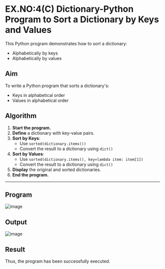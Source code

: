 # EX.NO:4(C) Dictionary-Python Program to Sort a Dictionary by Keys and Values

This Python program demonstrates how to sort a dictionary:
- Alphabetically by keys
- Alphabetically by values


## Aim

To write a Python program that sorts a dictionary's:
- Keys in alphabetical order
- Values in alphabetical order


## Algorithm

1. **Start the program.**
2. **Define** a dictionary with key-value pairs.
3. **Sort by Keys**:
   - Use `sorted(dictionary.items())`
   - Convert the result to a dictionary using `dict()`
4. **Sort by Values**:
   - Use `sorted(dictionary.items(), key=lambda item: item[1])`
   - Convert the result to a dictionary using `dict()`
5. **Display** the original and sorted dictionaries.
6. **End the program.**

---

## Program
![image](https://github.com/user-attachments/assets/d7be13f2-8d90-4cfa-a72a-a9339d61fc36)

## Output
![image](https://github.com/user-attachments/assets/b668da6f-3fc9-4e43-8bf7-c0793850e16d)

## Result
Thus, the program has been successfully executed.
